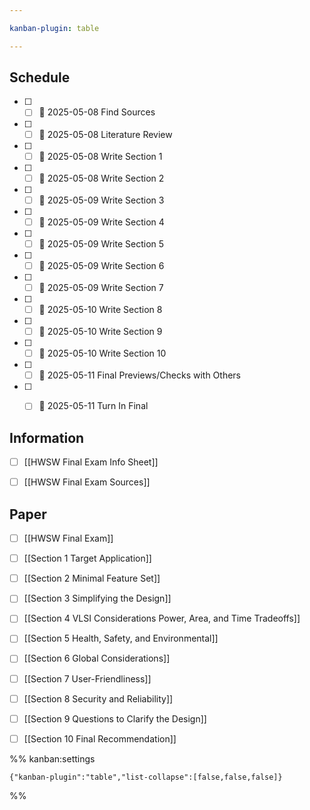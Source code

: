 ```yaml
---

kanban-plugin: table

---
```


## Schedule

- [ ] - [ ] 📅 2025-05-08 Find Sources
- [ ] - [ ] 📅 2025-05-08 Literature Review
- [ ] - [ ] 📅 2025-05-08 Write Section 1
- [ ] - [ ] 📅 2025-05-08 Write Section 2
- [ ] - [ ] 📅 2025-05-09 Write Section 3
- [ ] - [ ] 📅 2025-05-09 Write Section 4
- [ ] - [ ] 📅 2025-05-09 Write Section 5
- [ ] - [ ] 📅 2025-05-09 Write Section 6
- [ ] - [ ] 📅 2025-05-09 Write Section 7
- [ ] - [ ] 📅 2025-05-10 Write Section 8
- [ ] - [ ] 📅 2025-05-10 Write Section 9
- [ ] - [ ] 📅 2025-05-10 Write Section 10
- [ ] - [ ] 📅 2025-05-11 Final Previews/Checks with Others
- [ ] - [ ] 📅 2025-05-11 Turn In Final


## Information

- [ ] [[HWSW Final Exam Info Sheet]]
- [ ] [[HWSW Final Exam Sources]]


## Paper

- [ ] [[HWSW Final Exam]]
- [ ] [[Section 1 Target Application]]
- [ ] [[Section 2 Minimal Feature Set]]
- [ ] [[Section 3 Simplifying the Design]]
- [ ] [[Section 4 VLSI Considerations Power, Area, and Time Tradeoffs]]
- [ ] [[Section 5 Health, Safety, and Environmental]]
- [ ] [[Section 6 Global Considerations]]
- [ ] [[Section 7 User-Friendliness]]
- [ ] [[Section 8 Security and Reliability]]
- [ ] [[Section 9 Questions to Clarify the Design]]
- [ ] [[Section 10 Final Recommendation]]




%% kanban:settings
```
{"kanban-plugin":"table","list-collapse":[false,false,false]}
```
%%